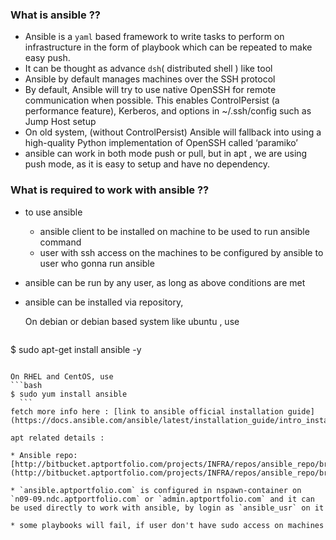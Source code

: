 ### What is ansible ??

* Ansible is a `yaml` based framework to write tasks to perform on infrastructure in the form of playbook which can be repeated to make easy push.
* It can be thought as advance `dsh`( distributed shell ) like tool
* Ansible by default manages machines over the SSH protocol
* By default, Ansible will try to use native OpenSSH for remote communication when possible. This enables ControlPersist (a performance feature), Kerberos, and options in ~/.ssh/config such as Jump Host setup
* On old system, (without ControlPersist) Ansible will fallback into using a high-quality Python implementation of OpenSSH called ‘paramiko’
* ansible can work in both mode push or pull, but in apt , we are using push mode, as it is easy to setup and have no dependency.

### What is required to work with ansible ??

* to use ansible
    * ansible client to be installed on machine to be used to run ansible command
    * user with ssh access on the machines to be configured by ansible to user who gonna run ansible


* ansible can be run by any user, as long as above conditions are met

* ansible can be installed via repository,

  On debian or debian based system like ubuntu , use
  ```bash
$ sudo apt-get install ansible -y
  ```

  On RHEL and CentOS, use
  ```bash
$ sudo yum install ansible
    ```
fetch more info here : [link to ansible official installation guide](https://docs.ansible.com/ansible/latest/installation_guide/intro_installation.html)

apt related details :

* Ansible repo: [http://bitbucket.aptportfolio.com/projects/INFRA/repos/ansible_repo/browse](http://bitbucket.aptportfolio.com/projects/INFRA/repos/ansible_repo/browse)

* `ansible.aptportfolio.com` is configured in nspawn-container on `n09-09.ndc.aptportfolio.com` or `admin.aptportfolio.com` and it can be used directly to work with ansible, by login as `ansible_usr` on it

* some playbooks will fail, if user don't have sudo access on machines

